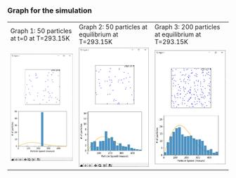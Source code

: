 <h3>Graph for the simulation</h3>
<table>
  <tr>
    <td> Graph 1: 50 particles at t=0 at T=293.15K</td>
    <td> Graph 2: 50 particles at equilibrium at T=293.15K</td>
    <td> Graph 3: 200 particles at equilibrium at T=293.15K</td>
   </tr> 
   <tr>
      <td><img src="https://github.com/thshek0/Derivation-of-Maxwell-Boltzmann-Distribution/blob/main/figure/50_init.jpg" alt="simulation with 50 particles at initial state" width="200"/></td>
      <td><img src="https://github.com/thshek0/Derivation-of-Maxwell-Boltzmann-Distribution/blob/main/figure/50_eq.jpg" alt="simulation with 50 particles at equilibrium state" width="200"/></td>
      <td><img src="https://github.com/thshek0/Derivation-of-Maxwell-Boltzmann-Distribution/blob/main/figure/200_eq.jpg" alt="simulation with 200 particles at equilibrium state" width="200"/></td>
  </td>
  </tr>
</table>
